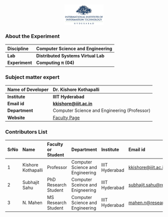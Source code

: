 <div align="center">
<img src="experiment/images/iiith-logo.png" width="25%">
</div>


### About the Experiment

<b>Discipline | <b>Computer Science and Engineering
:--|:--|
<b> Lab | <b> Distributed Systems Virtual Lab
<b> Experiment|     <b> Computing π (04)


### Subject matter expert

<b>Name of Developer | <b> Dr. Kishore Kothapalli
:--|:--|
<b> Institute | <b> IIIT Hyderabad
<b> Email id|     <b> kkishore@iiit.ac.in
<b> Department | Computer Science and Engineering (Professor)
<b> Website | [Faculty Page](https://faculty.iiit.ac.in/~kkishore/)


### Contributors List

SrNo | Name | Faculty or Student | Department| Institute | Email id
:--|:--|:--|:--|:--|:--|
1 | Kishore Kothapalli | Professor | Computer Science and Engineering | IIIT Hyderabad | kkishore@iiit.ac.in
2 | Subhajit Sahu | PhD Research Student | Computer Sceince and Enigneering | IIIT Hyderabad | subhajit.sahu@research.iiit.ac.in
3 | N. Mahen | MS Research Student | Computer Science and Engineering | IIIT Hyderabad | mahen.n@research.iiit.ac.in
